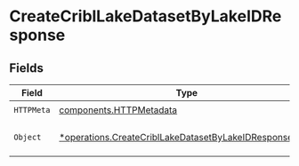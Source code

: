 # CreateCriblLakeDatasetByLakeIDResponse


## Fields

| Field                                                                                                                           | Type                                                                                                                            | Required                                                                                                                        | Description                                                                                                                     |
| ------------------------------------------------------------------------------------------------------------------------------- | ------------------------------------------------------------------------------------------------------------------------------- | ------------------------------------------------------------------------------------------------------------------------------- | ------------------------------------------------------------------------------------------------------------------------------- |
| `HTTPMeta`                                                                                                                      | [components.HTTPMetadata](../../models/components/httpmetadata.md)                                                              | :heavy_check_mark:                                                                                                              | N/A                                                                                                                             |
| `Object`                                                                                                                        | [*operations.CreateCriblLakeDatasetByLakeIDResponseBody](../../models/operations/createcribllakedatasetbylakeidresponsebody.md) | :heavy_minus_sign:                                                                                                              | a list of CriblLakeDataset objects                                                                                              |